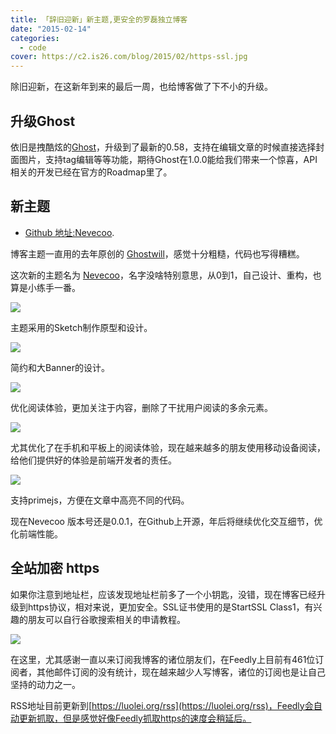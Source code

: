 ```yaml
---
title: 「辞旧迎新」新主题,更安全的罗磊独立博客
date: "2015-02-14"
categories:
  - code
cover: https://c2.is26.com/blog/2015/02/https-ssl.jpg
---
```


除旧迎新，在这新年到来的最后一周，也给博客做了下不小的升级。

## 升级Ghost

依旧是拽酷炫的[Ghost](https://ghost.org/)，升级到了最新的0.58，支持在编辑文章的时候直接选择封面图片，支持tag编辑等等功能，期待Ghost在1.0.0能给我们带来一个惊喜，API相关的开发已经在官方的Roadmap里了。

## 新主题

- [Github 地址:Nevecoo](https://github.com/foru17/nevecoo).

博客主题一直用的去年原创的 [Ghostwill](https://luolei.org/theme-ghostwill/)，感觉十分粗糙，代码也写得糟糕。

这次新的主题名为 [Nevecoo](https://github.com/foru17/nevecoo)，名字没啥特别意思，从0到1，自己设计、重构，也算是小练手一番。

![](https://c2.is26.com/blog/2015/02/nevecoo6.jpg)

主题采用的Sketch制作原型和设计。

![](https://c2.is26.com/blog/2015/02/nevecoo1.jpg)

简约和大Banner的设计。

![](https://c2.is26.com/blog/2015/02/nevecoo2.jpg)

优化阅读体验，更加关注于内容，删除了干扰用户阅读的多余元素。

![](https://c2.is26.com/blog/2015/02/nevecoo3.jpg)

尤其优化了在手机和平板上的阅读体验，现在越来越多的朋友使用移动设备阅读，给他们提供好的体验是前端开发者的责任。

![](https://c2.is26.com/blog/2015/02/nevecoo4.jpg)

支持primejs，方便在文章中高亮不同的代码。

现在Nevecoo 版本号还是0.0.1，在Github上开源，年后将继续优化交互细节，优化前端性能。

## 全站加密 https

如果你注意到地址栏，应该发现地址栏前多了一个小钥匙，没错，现在博客已经升级到https协议，相对来说，更加安全。SSL证书使用的是StartSSL Class1，有兴趣的朋友可以自行谷歌搜索相关的申请教程。

![](https://c2.is26.com/blog/2015/02/nevecoo7.jpg)

在这里，尤其感谢一直以来订阅我博客的诸位朋友们，在Feedly上目前有461位订阅者，其他邮件订阅的没有统计，现在越来越少人写博客，诸位的订阅也是让自己坚持的动力之一。

RSS地址目前更新到[https://luolei.org/rss](https://luolei.org/rss)，Feedly会自动更新抓取，但是感觉好像Feedly抓取https的速度会稍延后。
